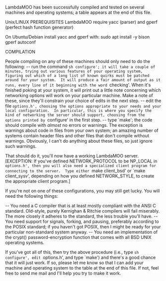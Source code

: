 LambdaMOO has been successfully compiled and tested on several machines and
operating systems; a table appears at the end of this file.

Unix/LINUX PREREQUISITES
LambdaMOO require yacc (parser) and gperf  (perfect hash function generator)

On Ubuntu/Debian install yacc and gperf with:
sudo apt install -y bison gperf autoconf

COMPILATION

People compiling on any of these machines should only need to do the following:
  -- run the command `sh configure'; it will take a couple of minutes, trying
     out various features of your operating system, figuring out which of a
     long list of known quirks must be patched around for your system.  It will
     produce a fair amount of output as it runs, every line of it beginning
     with the word `checking'.  When it's finished poking at your system, it
     will print out a little note concerning which networking options will work
     on your particular machine.  Make a note of these, since they'll constrain
     your choice of edits in the next step.
  -- edit the file `options.h', choosing the options appropriate to your needs
     and your local configuration.  In particular, this is where you specify
     the kind of networking the server should support, choosing from the
     options printed by `configure' in the first step.
  -- type `make'; the code should compile with *almost* no errors or warnings.
     The exception is warnings about code in files from your own system;
     an amazing number of systems contain header files and other files that
     don't compile without warnings.  Obviously, I can't do anything about
     these files, so just ignore such warnings.

That should do it, you'll now have a working LambdaMOO server.
	[EXCEPTION: If you've defined NETWORK_PROTOCOL to be NP_LOCAL in
	`options.h', then you will also need a specialized client program
	for connecting to the server.  Type either `make client_bsd' or
	`make client_sysv', depending on how you defined NETWORK_STYLE, to
	create the appropriate client program.]

If you're not on one of these configurations, you may still get lucky.  You
will need the following things:

  -- You need a C compiler that is at least mostly compliant with the ANSI C
     standard.  Old-style, purely Kernighan & Ritchie compilers will fail
     miserably.  The more closely it adheres to the standard, the less trouble
     you'll have.
  -- You need support for signals, forking, and pausing, preferably according
     to the POSIX standard; if you haven't got POSIX, then I might be ready for
     your particular non-standard system anyway.
  -- You need an implementation of the crypt() password-encryption function
     that comes with all BSD UNIX operating systems.

If you've got all of this, then try the above procedure (i.e., type 
`sh configure', edit `options.h', and type `make') and there's a good chance
that it will just work.  If so, please let me know so that I can add your
machine and operating system to the table at the end of this file.  If not,
feel free to send me mail and I'll help you try to make it work.
